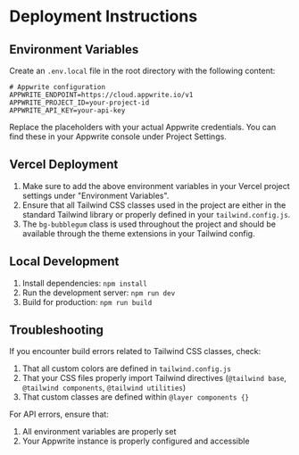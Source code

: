 # Deployment Instructions

## Environment Variables

Create an `.env.local` file in the root directory with the following content:

```
# Appwrite configuration
APPWRITE_ENDPOINT=https://cloud.appwrite.io/v1
APPWRITE_PROJECT_ID=your-project-id
APPWRITE_API_KEY=your-api-key
```

Replace the placeholders with your actual Appwrite credentials. You can find these in your Appwrite console under Project Settings.

## Vercel Deployment

1. Make sure to add the above environment variables in your Vercel project settings under "Environment Variables".
2. Ensure that all Tailwind CSS classes used in the project are either in the standard Tailwind library or properly defined in your `tailwind.config.js`.
3. The `bg-bubblegum` class is used throughout the project and should be available through the theme extensions in your Tailwind config.

## Local Development

1. Install dependencies: `npm install`
2. Run the development server: `npm run dev`
3. Build for production: `npm run build`

## Troubleshooting

If you encounter build errors related to Tailwind CSS classes, check:
1. That all custom colors are defined in `tailwind.config.js`
2. That your CSS files properly import Tailwind directives (`@tailwind base`, `@tailwind components`, `@tailwind utilities`)
3. That custom classes are defined within `@layer components {}`

For API errors, ensure that:
1. All environment variables are properly set
2. Your Appwrite instance is properly configured and accessible
